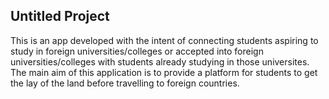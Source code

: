 ## Untitled Project

This is an app developed with the intent of connecting students aspiring to study in foreign universities/colleges or accepted into foreign universities/colleges with students already studying in those universites. The main aim of this application is to provide a platform for students to get the lay of the land before travelling to foreign countries.
